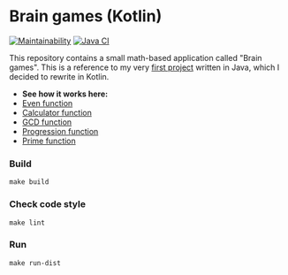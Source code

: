# Brain games (Kotlin)
[![Maintainability](https://api.codeclimate.com/v1/badges/ae85cb09a5f64f592f64/maintainability)](https://codeclimate.com/github/Linkshegelianer/brain-games-kotlin/maintainability) [![Java CI](https://github.com/Linkshegelianer/brain-games-kotlin/workflows/Kotlin%20CI/badge.svg)](https://github.com/Linkshegelianer/brain-games-kotlin/actions/workflows/kotlin-ci.yml)

This repository contains a small math-based application called "Brain games". This is a reference to my very [first project](https://github.com/Linkshegelianer/brain-games) written in Java, which I decided to rewrite in Kotlin.

* **See how it works here:**
* [Even function](https://asciinema.org/a/hzGX8ZCjG6W3kEjXAiRb5307f)
* [Calculator function](https://asciinema.org/a/DlmPkzLBkGYmNQPlwQ0GSFInG)
* [GCD function](https://asciinema.org/a/V4ATlJqjMC0hM9K9SRjRhR1UB)
* [Progression function](https://asciinema.org/a/2fUuyfvDQp65onPhu5wffrPaW)
* [Prime function](https://asciinema.org/a/KsWnqb9Z1K7cboONrlHluwGBh)

### Build

```  
make build
```  

### Check code style
```  
make lint
```  

### Run
```  
make run-dist
```
